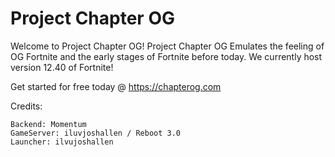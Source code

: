 # Project Chapter OG

Welcome to Project Chapter OG! Project Chapter OG Emulates the feeling of OG Fortnite and the early stages of Fortnite before today. We currently host version 12.40 of Fortnite!

Get started for free today @ https://chapterog.com

Credits:
```
Backend: Momentum
GameServer: iluvjoshallen / Reboot 3.0
Launcher: ilvujoshallen
```
